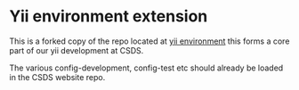 # Yii environment extension

This is a forked copy of the repo located at [yii environment](http://www.yiiframework.com/extension/yii-environment/) this forms a core part of our yii development at CSDS. 

The various config-development, config-test etc should already be loaded in the CSDS website repo.

